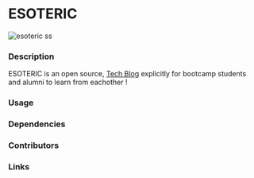 # ESOTERIC 

![esoteric ss](https://user-images.githubusercontent.com/109780961/218917375-6b33a019-15f0-450c-b47f-e36652796bf0.PNG)
### Description
ESOTERIC is an open source, <ins>Tech Blog</ins> explicitly for bootcamp students and alumni to learn from eachother !
### Usage
### Dependencies
### Contributors
### Links
